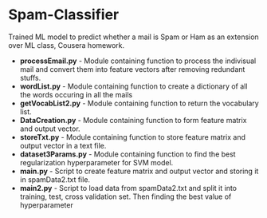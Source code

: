 # Spam-Classifier

Trained ML model to predict whether a mail is Spam or Ham as an extension over ML class, Cousera homework.

<ul>
<li><b>processEmail.py</b> - Module containing function to process the indivisual mail and convert them into feature vectors after removing redundant stuffs.</li>
<li><b>wordList.py</b> - Module containing function to create a dictionary of all the words occuring in all the mails</li>
<li><b>getVocabList2.py</b> - Module containing function to return the vocabulary list.</li>
<li><b>DataCreation.py</b> - Module containing function to form feature matrix and output vector.</li>
<li><b>storeTxt.py</b> - Module containing function to store feature matrix and output vector in a text file.</li>
<li><b>dataset3Params.py</b> - Module containing function to find the best regularization hyperparameter for SVM model.</li>
<li><b>main.py</b> - Script to create feature matrix and output vector and storing it in spamData2.txt file.</li>
<li><b>main2.py</b> - Script to load data from spamData2.txt and split it into training, test, cross validation set. Then finding the best value of hyperparameter</li>
</ul>
